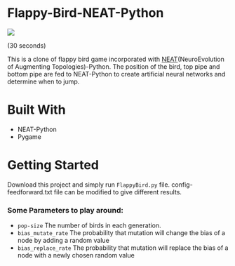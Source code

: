 # Flappy-Bird-NEAT-Python

![](demo.gif)

(30 seconds)

This is a clone of flappy bird game incorporated with [NEAT](https://neat-python.readthedocs.io/en/latest/)(NeuroEvolution of Augmenting Topologies)-Python. The position of the bird, top pipe and bottom pipe are fed to NEAT-Python to create artificial neural networks and determine when to jump. 

# Built With

- NEAT-Python
- Pygame

# Getting Started

Download this project and simply run `FlappyBird.py` file. config-feedforward.txt file can be modified to give different results.

### Some Parameters to play around:

- `pop-size` The number of birds in each generation.
- `bias_mutate_rate` The probability that mutation will change the bias of a node by adding a random value
- `bias_replace_rate` The probability that mutation will replace the bias of a node with a newly chosen random value
